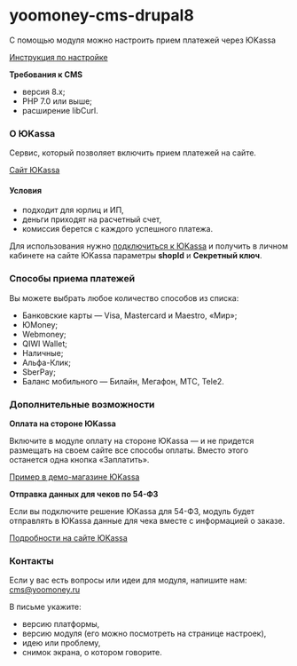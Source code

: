 # yoomoney-cms-drupal8

С помощью модуля можно настроить прием платежей через ЮKassa

[Инструкция по настройке](https://yookassa.ru/docs/support/payments/onboarding/integration/cms-module/drupal8)

**Требования к CMS**
* версия 8.x;
* PHP 7.0 или выше;
* расширение libCurl.

### О ЮKassa
Сервис, который позволяет включить прием платежей на сайте.

[Сайт ЮKassa](https://yookassa.ru/)

#### Условия
* подходит для юрлиц и ИП,
* деньги приходят на расчетный счет,
* комиссия берется с каждого успешного платежа.

Для использования нужно [подключиться к ЮKassa](https://yookassa.ru/joinups) и получить в личном кабинете на сайте ЮKassa параметры **shopId** и **Секретный ключ**.

### Способы приема платежей
Вы можете выбрать любое количество способов из списка:

* Банковские карты — Visa, Mastercard и Maestro, «Мир»;
* ЮMoney;
* Webmoney;
* QIWI Wallet;
* Наличные;
* Альфа-Клик;
* SberPay;
* Баланс мобильного — Билайн, Мегафон, МТС, Tele2.

### Дополнительные возможности

**Оплата на стороне ЮKassa**

Включите в модуле оплату на стороне ЮKassa — и не придется размещать на своем сайте все способы оплаты. Вместо этого останется одна кнопка «Заплатить».
 
[Пример в демо-магазине ЮKassa](https://demo.yookassa.ru/)

**Отправка данных для чеков по 54-ФЗ**

Если вы подключите решение ЮKassa для 54-ФЗ, модуль будет отправлять в ЮKassa данные для чека вместе с информацией о заказе.
 
[Подробности на сайте ЮKassa](https://yookassa.ru/features/) 

### Контакты
Если у вас есть вопросы или идеи для модуля, напишите нам: cms@yoomoney.ru

В письме укажите:
* версию платформы,
* версию модуля (его можно посмотреть на странице настроек),
* идею или проблему,
* снимок экрана, о котором говорите.